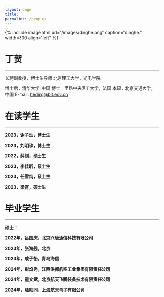 ```yaml
---
layout: page
title: 
permalink: /people/
---
```


{% include image.html url="/images/dinghe.png" caption="dinghe." width=300 align="left" %}

丁贺
===========

**********


长聘副教授，博士生导师
北京理工大学，光电学院


博士后，清华大学, 中国
博士，里昂中央理工大学，法国
本硕，北京交通大学，中国
E-mail: heding@bit.edu.cn





在读学生
===========

***********


**2023，谢子灿，博士生**

**2023，刘明珠，博士生**


**2022，薛钊，硕士生**

**2023，李佳昕，硕士生**

**2023，任雪纯，硕士生**

**2023，梁宵，硕士生**



毕业学生
===========

***********


**硕士：**

**2022年，吕国庆，北京兴唐通信科技有限公司**

**2023年，张海舰，北京**

**2023年，成子怡，青岛海信**

**2024年，彭焰秀，江西洪都航空工业集团有限责任公司**

**2024年，童文斌，北京航天飞腾装备技术有限责任公司**

**2024年，陆映同，上海航天电子有限公司**




